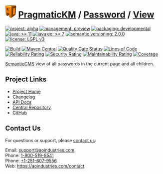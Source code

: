 # [<img src="ao-logo.png" alt="AO Logo" width="35" height="40">](https://github.com/ao-apps) [PragmaticKM](https://github.com/ao-apps/pragmatickm) / [Password](https://github.com/ao-apps/pragmatickm-password) / [View](https://github.com/ao-apps/pragmatickm-password-view)

[![project: alpha](https://pragmatickm.com/ao-badges/project-alpha.svg)](https://aoindustries.com/life-cycle#project-alpha)
[![management: preview](https://pragmatickm.com/ao-badges/management-preview.svg)](https://aoindustries.com/life-cycle#management-preview)
[![packaging: developmental](https://pragmatickm.com/ao-badges/packaging-developmental.svg)](https://aoindustries.com/life-cycle#packaging-developmental)  
[![java: &gt;= 11](https://pragmatickm.com/ao-badges/java-11.svg)](https://docs.oracle.com/en/java/javase/11/)
[![java ee: &gt;= 7](https://pragmatickm.com/ao-badges/javaee-7.svg)](https://docs.oracle.com/javaee/7/)
[![semantic versioning: 2.0.0](https://pragmatickm.com/ao-badges/semver-2.0.0.svg)](https://semver.org/spec/v2.0.0.html)
[![license: LGPL v3](https://pragmatickm.com/ao-badges/license-lgpl-3.0.svg)](https://www.gnu.org/licenses/lgpl-3.0)

[![Build](https://github.com/ao-apps/pragmatickm-password-view/workflows/Build/badge.svg?branch=master)](https://github.com/ao-apps/pragmatickm-password-view/actions?query=workflow%3ABuild)
[![Maven Central](https://maven-badges.herokuapp.com/maven-central/com.pragmatickm/pragmatickm-password-view/badge.svg)](https://maven-badges.herokuapp.com/maven-central/com.pragmatickm/pragmatickm-password-view)
[![Quality Gate Status](https://sonarcloud.io/api/project_badges/measure?branch=master&project=com.pragmatickm%3Apragmatickm-password-view&metric=alert_status)](https://sonarcloud.io/dashboard?branch=master&id=com.pragmatickm%3Apragmatickm-password-view)
[![Lines of Code](https://sonarcloud.io/api/project_badges/measure?branch=master&project=com.pragmatickm%3Apragmatickm-password-view&metric=ncloc)](https://sonarcloud.io/component_measures?branch=master&id=com.pragmatickm%3Apragmatickm-password-view&metric=ncloc)  
[![Reliability Rating](https://sonarcloud.io/api/project_badges/measure?branch=master&project=com.pragmatickm%3Apragmatickm-password-view&metric=reliability_rating)](https://sonarcloud.io/component_measures?branch=master&id=com.pragmatickm%3Apragmatickm-password-view&metric=Reliability)
[![Security Rating](https://sonarcloud.io/api/project_badges/measure?branch=master&project=com.pragmatickm%3Apragmatickm-password-view&metric=security_rating)](https://sonarcloud.io/component_measures?branch=master&id=com.pragmatickm%3Apragmatickm-password-view&metric=Security)
[![Maintainability Rating](https://sonarcloud.io/api/project_badges/measure?branch=master&project=com.pragmatickm%3Apragmatickm-password-view&metric=sqale_rating)](https://sonarcloud.io/component_measures?branch=master&id=com.pragmatickm%3Apragmatickm-password-view&metric=Maintainability)
[![Coverage](https://sonarcloud.io/api/project_badges/measure?branch=master&project=com.pragmatickm%3Apragmatickm-password-view&metric=coverage)](https://sonarcloud.io/component_measures?branch=master&id=com.pragmatickm%3Apragmatickm-password-view&metric=Coverage)

[SemanticCMS](https://github.com/ao-apps/semanticcms) view of all passwords in the current page and all children.

## Project Links
* [Project Home](https://pragmatickm.com/password/view/)
* [Changelog](https://pragmatickm.com/password/view/changelog)
* [API Docs](https://pragmatickm.com/password/view/apidocs/)
* [Central Repository](https://central.sonatype.com/artifact/com.pragmatickm/pragmatickm-password-view)
* [GitHub](https://github.com/ao-apps/pragmatickm-password-view)

## Contact Us
For questions or support, please [contact us](https://aoindustries.com/contact):

Email: [support@aoindustries.com](mailto:support@aoindustries.com)  
Phone: [1-800-519-9541](tel:1-800-519-9541)  
Phone: [+1-251-607-9556](tel:+1-251-607-9556)  
Web: https://aoindustries.com/contact
